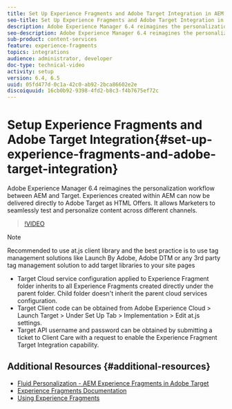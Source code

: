 ```yaml
---
title: Set Up Experience Fragments and Adobe Target Integration in AEM
seo-title: Set Up Experience Fragments and Adobe Target Integration in AEM
description: Adobe Experience Manager 6.4 reimagines the personalization workflow between AEM and Target. Experiences created within AEM can now be delivered directly to Adobe Target as HTML Offers. It allows Marketers to seamlessly test and personalize content across different channels.
seo-description: Adobe Experience Manager 6.4 reimagines the personalization workflow between AEM and Target. Experiences created within AEM can now be delivered directly to Adobe Target as HTML Offers. It allows Marketers to seamlessly test and personalize content across different channels.
sub-product: content-services
feature: experience-fragments
topics: integrations
audience: administrator, developer
doc-type: technical-video
activity: setup
version: 6.4, 6.5
uuid: 05fd477d-0c1a-42c0-ab92-2bca86602e2e
discoiquuid: 16cb0b92-9398-4fd2-b8c3-f4b7675ef72c
---
```


# Setup Experience Fragments and Adobe Target Integration{#set-up-experience-fragments-and-adobe-target-integration}

Adobe Experience Manager 6.4 reimagines the personalization workflow between AEM and Target. Experiences created within AEM can now be delivered directly to Adobe Target as HTML Offers. It allows Marketers to seamlessly test and personalize content across different channels.

>[!VIDEO](https://video.tv.adobe.com/v/22380/?quality=9&learn=on)

>[!NOTE]
>
>Recommended to use at.js client library and the best practice is to use tag management solutions like Launch By Adobe, Adobe DTM or any 3rd party tag management solution to add target libraries to your site pages

* Target Cloud service configuration applied to Experience Fragment folder inherits to all Experience Fragments created directly under the parent folder. Child folder doesn't inherit the parent cloud services configuration. 
* Target Client code can be obtained from Adobe Experience Cloud &gt; Launch Target &gt; Under Set Up Tab &gt; Implementation &gt; Edit at.js settings.
* Target API username and password can be obtained by submitting a ticket to Client Care with a request to enable the Experience Fragment Target Integration capability.

## Additional Resources {#additional-resources}

* [Fluid Personalization - AEM Experience Fragments in Adobe Target](https://www.youtube.com/watch?v=ohvKDjCb1yM)
* [Experience Fragments Documentation](https://helpx.adobe.com/experience-manager/6-5/sites/authoring/using/experience-fragments.html)
* [Using Experience Fragments](/help/sites/experience-fragments/experience-fragments-feature-video-use.md)
